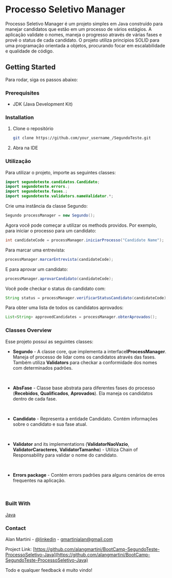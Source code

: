 # Processo Seletivo Manager

Processo Seletivo Manager é um projeto simples em Java construído para manejar candidatos que estão em um processo de vários estágios. A aplicação
validate o nomes, maneja o progresso através de várias fases e provê o status de cada candidato. O projeto utiliza
principios SOLID para uma programação orientada a objetos, procurando focar em escalabilidade e qualidade de código.



## Getting Started

Para rodar, siga os passos abaixo:

### Prerequisites

* JDK (Java Development Kit)

### Installation

1. Clone o repositório
   ```sh
   git clone https://github.com/your_username_/SegundoTeste.git
   ```
   
2. Abra na IDE

### Utilização
Para utilizar o projeto, importe as seguintes classes:

```java
import segundoteste.candidatos.Candidato;
import segundoteste.errors.;
import segundoteste.fases.;
import segundoteste.validators.nameValidator.*;
```

Crie uma instância da classe Segundo:

```java
Segundo processManager = new Segundo();
```

Agora você pode começar a utilizar os methods providos. Por exemplo, para iniciar o processo para um candidato:

```java
int candidateCode = processManager.iniciarProcesso("Candidate Name");
```

Para marcar uma entrevista:

```java
processManager.marcarEntrevista(candidateCode);
```

E para aprovar um candidato:

```java
processManager.aprovarCandidato(candidateCode);
```

Você pode checkar o status do candidato com:

```java
String status = processManager.verificarStatusCandidato(candidateCode);
```

Para obter uma lista de todos os candidatos aprovados:

```java
List<String> approvedCandidates = processManager.obterAprovados();
```

### Classes Overview

Esse projeto possui as seguintes classes:

  - **Segundo** - A classe core, que implementa a interface**IProcessManager**. Maneja of processo de lidar coms os candidatos através das fases. Também utiliza **Validators** para checkar a conformidade dos nomes com determinados padrões.
    
  <br>
  
  - **AbsFase** - Classe base abstrata para diferentes fases do processo (**Recebidos**, **Qualificados**, **Aprovados**). Ela maneja os candidatos dentro de cada fase.
    
  <br>
  
  - **Candidato** - Representa a entidade Candidato. Contém informações sobre o candidato e sua fase atual.

  <br>
  
  - **Validator** and its implementations (**ValidatorNaoVazio**, **ValidatorCaracteres**, **ValidatorTamanho**) - Utiliza Chain
      of Responsability para validar o nome do candidato.
    
  <br>

  - **Errors package** - Contém errors padrões para alguns cenários de erros frequentes na aplicação.
  <br>

### Built With

  [Java](https://www.java.com/)

### Contact

Alan Martini - [@linkedin](https://www.linkedin.com/in/alangmartini/) - gmartinialan@gmail.com

Project Link: [https://github.com/alangmartini/BootCamp-SegundoTeste-ProcessoSeletivo-Java](https://github.com/alangmartini/BootCamp-SegundoTeste-ProcessoSeletivo-Java)

Todo e qualquer feedback é muito vindo!
